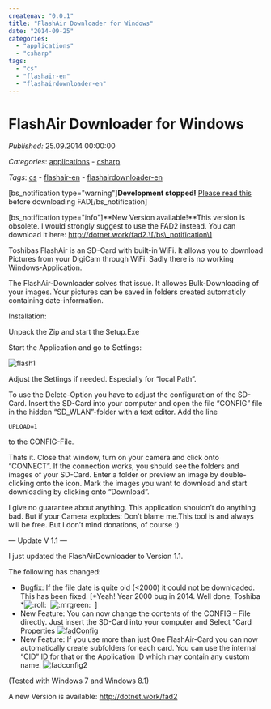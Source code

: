 ```yaml
---
createnav: "0.0.1"
title: "FlashAir Downloader for Windows"
date: "2014-09-25"
categories: 
  - "applications"
  - "csharp"
tags: 
  - "cs"
  - "flashair-en"
  - "flashairdownloader-en"
---
```

# FlashAir Downloader for Windows
_Published:_ 25.09.2014 00:00:00

_Categories_: [applications](//en/categories#applications) - [csharp](//en/categories#csharp)

_Tags_: [cs](//en/tags#cs) - [flashair-en](//en/tags#flashair-en) - [flashairdownloader-en](//en/tags#flashairdownloader-en)


\[bs\_notification type="warning"\]**Development stopped!** [Please read this](http://dotnet.work/2017/01/flashairdownloader-development-now-its-your-turn/) before downloading FAD\[/bs\_notification\]

\[bs\_notification type="info"\]**New Version available!**This version is obsolete. I would strongly suggest to use the FAD2 instead. You can download it here: http://dotnet.work/fad2.\[/bs\_notification\]

Toshibas FlashAir is an SD-Card with built-in WiFi. It allows you to download Pictures from your DigiCam through WiFi. Sadly there is no working Windows-Application.

The FlashAir-Downloader solves that issue. It allowes Bulk-Downloading of your images. Your pictures can be saved in folders created automaticly containing date-information.

Installation:

Unpack the Zip and start the Setup.Exe

Start the Application and go to Settings:

![flash1](images/flash1_qn247z.png)

Adjust the Settings if needed. Especially for “local Path”.

To use the Delete-Option you have to adjust the configuration of the SD-Card. Insert the SD-Card into your computer and open the file “CONFIG” file in the hidden “SD\_WLAN”-folder with a text editor. Add the line
```
UPLOAD=1
```

to the CONFIG-File.

Thats it. Close that window, turn on your camera and click onto “CONNECT”. If the connection works, you should see the folders and images of your SD-Card. Enter a folder or preview an image by double-clicking onto the icon. Mark the images you want to download and start downloading by clicking onto “Download”.

I give no guarantee about anything. This application shouldn’t do anything bad. But if your Camera explodes: Don’t blame me.This tool is and always will be free. But I don’t mind donations, of course :)

— Update V 1.1 —

I just updated the FlashAirDownloader to Version 1.1.

The following has changed:

- Bugfix: If the file date is quite old (<2000) it could not be downloaded. This has been fixed. \[\*Yeah! Year 2000 bug in 2014. Well done, Toshiba \*![:roll:](images/icon_rolleyes.gif)  ![:mrgreen:](images/icon_mrgreen.gif)  \]
- New Feature: You can now change the contents of the CONFIG – File directly. Just insert the SD-Card into your computer and Select “Card Properties [![fadConfig](images/fadConfig_nvxiz4.png)](http://res.cloudinary.com/dyzmmxp1s/image/upload/v1422648202/fadConfig_nvxiz4.png)
- New Feature: If you use more than just One FlashAir-Card you can now automatically create subfolders for each card. You can use the internal “CID” ID for that or the Application ID which may contain any custom name. ![fadconfig2](images/fadconfig2_arr8bm.png)

(Tested with Windows 7 and Windows 8.1)

A new Version is available: http://dotnet.work/fad2
